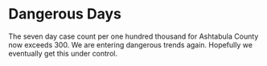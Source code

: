 # Dangerous Days

The seven day case count per one hundred thousand for Ashtabula County now exceeds 300.  We are entering dangerous trends again.  Hopefully we eventually get this under control.  

